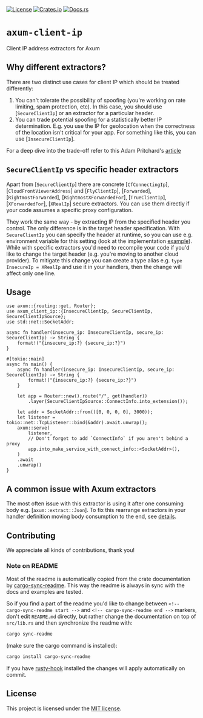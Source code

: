 [![License](https://img.shields.io/crates/l/axum-client-ip.svg)](https://choosealicense.com/licenses/mit/)
[![Crates.io](https://img.shields.io/crates/v/axum-client-ip.svg)](https://crates.io/crates/axum-client-ip)
[![Docs.rs](https://docs.rs/axum-client-ip/badge.svg)](https://docs.rs/axum-client-ip)

# `axum-client-ip`

<!-- cargo-sync-readme start -->

Client IP address extractors for Axum

## Why different extractors?

There are two distinct use cases for client IP which should be treated differently:

1. You can't tolerate the possibility of spoofing (you're working on rate limiting,
   spam protection, etc). In this case, you should use [`SecureClientIp`] or an extractor for a
   particular header.
2. You can trade potential spoofing for a statistically better IP determination. E.g. you use
   the IP for geolocation when the correctness of the location isn't critical for your app. For
   something like this, you can use [`InsecureClientIp`].

For a deep dive into the trade-off refer to this Adam Pritchard's
[article](https://adam-p.ca/blog/2022/03/x-forwarded-for/)

## `SecureClientIp` vs specific header extractors

Apart from [`SecureClientIp`] there are concrete
[`CfConnectingIp`],
[`CloudFrontViewerAddress`] and
[`FlyClientIp`],
[`Forwarded`],
[`RightmostForwarded`],
[`RightmostXForwardedFor`],
[`TrueClientIp`],
[`XForwardedFor`],
[`XRealIp`]
secure extractors. You can use them directly if your code assumes a specific proxy
configuration.

They work the same way - by extracting IP from the specified header you control. The only difference
is in the target header specification. With `SecureClientIp` you can specify the header at
runtime, so you can use e.g. environment variable for this setting (look at the implementation
[example][secure-example]). While with specific extractors you'd need to recompile your code if
you'd like to change the target header (e.g. you're moving to another cloud provider). To
mitigate this change you can create a type alias e.g. `type InsecureIp = XRealIp` and use it in
your handlers, then the change will affect only one line.

## Usage

```rust,no_run
use axum::{routing::get, Router};
use axum_client_ip::{InsecureClientIp, SecureClientIp, SecureClientIpSource};
use std::net::SocketAddr;

async fn handler(insecure_ip: InsecureClientIp, secure_ip: SecureClientIp) -> String {
    format!("{insecure_ip:?} {secure_ip:?}")
}

#[tokio::main]
async fn main() {
    async fn handler(insecure_ip: InsecureClientIp, secure_ip: SecureClientIp) -> String {
        format!("{insecure_ip:?} {secure_ip:?}")
    }

    let app = Router::new().route("/", get(handler))
        .layer(SecureClientIpSource::ConnectInfo.into_extension());

    let addr = SocketAddr::from(([0, 0, 0, 0], 3000));
    let listener = tokio::net::TcpListener::bind(&addr).await.unwrap();
    axum::serve(
        listener,
        // Don't forget to add `ConnectInfo` if you aren't behind a proxy
        app.into_make_service_with_connect_info::<SocketAddr>(),
    )
    .await
    .unwrap()
}
```


## A common issue with Axum extractors

The most often issue with this extractor is using it after one consuming body e.g.
[`axum::extract::Json`].
To fix this rearrange extractors in your handler definition moving body consumption to the
end, see [details][extractors-order].


[secure-example]: https://github.com/imbolc/axum-client-ip/blob/main/examples/secure.rs
[extractors-order]: https://docs.rs/axum/latest/axum/extract/index.html#the-order-of-extractors

<!-- cargo-sync-readme end -->

## Contributing

We appreciate all kinds of contributions, thank you!


### Note on README

Most of the readme is automatically copied from the crate documentation by [cargo-sync-readme][].
This way the readme is always in sync with the docs and examples are tested.

So if you find a part of the readme you'd like to change between `<!-- cargo-sync-readme start -->`
and `<!-- cargo-sync-readme end -->` markers, don't edit `README.md` directly, but rather change
the documentation on top of `src/lib.rs` and then synchronize the readme with:
```bash
cargo sync-readme
```
(make sure the cargo command is installed):
```bash
cargo install cargo-sync-readme
```

If you have [rusty-hook] installed the changes will apply automatically on commit.


## License

This project is licensed under the [MIT license](LICENSE).

[cargo-sync-readme]: https://github.com/phaazon/cargo-sync-readme
[rusty-hook]: https://github.com/swellaby/rusty-hook
